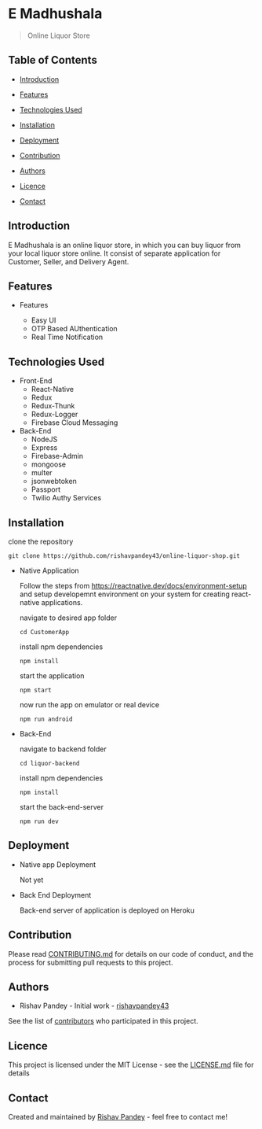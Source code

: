 # E Madhushala

> Online Liquor Store

## Table of Contents

- [Introduction](#introduction)

<!-- - [Screenshots](#screenshots) -->

- [Features](#features)

- [Technologies Used](#technologies-used)

- [Installation](#installation)

- [Deployment](#deployment)

- [Contribution](#contribution)

- [Authors](#authors)

- [Licence](licence)

- [Contact](#contact)

## Introduction

E Madhushala is an online liquor store, in which you can buy liquor from your local liquor store online.
It consist of separate application for Customer, Seller, and Delivery Agent.

<!-- ## Screenshots -->

## Features

- Features

  - Easy UI
  - OTP Based AUthentication
  - Real Time Notification

<!-- - To-do list:
  - Email Verification
  - Adding friends to profile
  - Sending invitation to join group
  - One to One chat between friends.
  - Media transfer between chat -->

## Technologies Used

- Front-End
  - React-Native
  - Redux
  - Redux-Thunk
  - Redux-Logger
  - Firebase Cloud Messaging
- Back-End
  - NodeJS
  - Express
  - Firebase-Admin
  - mongoose
  - multer
  - jsonwebtoken
  - Passport
  - Twilio Authy Services

## Installation

clone the repository

`git clone https://github.com/rishavpandey43/online-liquor-shop.git`

- Native Application

  Follow the steps from https://reactnative.dev/docs/environment-setup and setup developemnt environment on your system for creating react-native applications.

  navigate to desired app folder

  `cd CustomerApp`

  install npm dependencies

  `npm install`

  start the application

  `npm start`

  now run the app on emulator or real device

  `npm run android`

- Back-End

  navigate to backend folder

  `cd liquor-backend`

  install npm dependencies

  `npm install`

  start the back-end-server

  `npm run dev`

## Deployment

- Native app Deployment

  Not yet

- Back End Deployment

  Back-end server of application is deployed on Heroku

## Contribution

Please read [CONTRIBUTING.md](docs/CONTRIBUTION.md) for details on our code of conduct, and the process for submitting pull requests to this project.

## Authors

- Rishav Pandey - Initial work - [rishavpandey43](https://github.com/rishavpandey43)

See the list of [contributors](https://github.com/rishavpandey43/just-chat/graphs/contributors) who participated in this project.

## Licence

This project is licensed under the MIT License - see the [LICENSE.md](LICENCE.md) file for details

## Contact

Created and maintained by [Rishav Pandey](https://rishavpandey.com/) - feel free to contact me!
